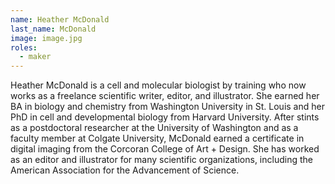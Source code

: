 ```yaml
---
name: Heather McDonald
last_name: McDonald
image: image.jpg
roles:
  - maker
---
```

Heather McDonald is a cell and molecular biologist by training who now works as a freelance scientific writer, editor, and illustrator. She earned her BA in biology and chemistry from Washington University in St. Louis and her PhD in cell and developmental biology from Harvard University. After stints as a postdoctoral researcher at the University of Washington and as a faculty member at Colgate University, McDonald earned a certificate in digital imaging from the Corcoran College of Art + Design.  She has worked as an editor and illustrator for many scientific organizations, including the American Association for the Advancement of Science. 
